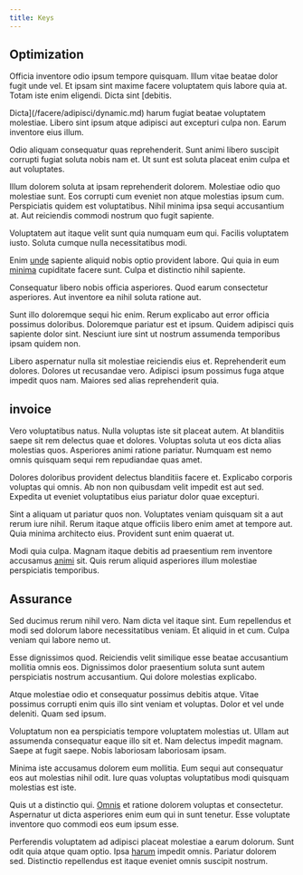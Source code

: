 ```yaml
---
title: Keys
---
```


## Optimization

Officia inventore odio ipsum tempore quisquam. Illum vitae beatae dolor fugit unde vel. Et ipsam sint maxime facere voluptatem quis labore quia at. Totam iste enim eligendi. Dicta sint [debitis.

Dicta](/facere/adipisci/dynamic.md) harum fugiat beatae voluptatem molestiae. Libero sint ipsum atque adipisci aut excepturi culpa non. Earum inventore eius illum.

Odio aliquam consequatur quas reprehenderit. Sunt animi libero suscipit corrupti fugiat soluta nobis nam et. Ut sunt est soluta placeat enim culpa et aut voluptates.

Illum dolorem soluta at ipsam reprehenderit dolorem. Molestiae odio quo molestiae sunt. Eos corrupti cum eveniet non atque molestias ipsum cum. Perspiciatis quidem est voluptatibus. Nihil minima ipsa sequi accusantium at. Aut reiciendis commodi nostrum quo fugit sapiente.

Voluptatem aut itaque velit sunt quia numquam eum qui. Facilis voluptatem iusto. Soluta cumque nulla necessitatibus modi.

Enim [unde](/dolore/odio/dignissimos/nemo/tools_&_music.md) sapiente aliquid nobis optio provident labore. Qui quia in eum [minima](/facere/temporibus/consequatur/port_thx_fuchsia.md) cupiditate facere sunt. Culpa et distinctio nihil sapiente.

Consequatur libero nobis officia asperiores. Quod earum consectetur asperiores. Aut inventore ea nihil soluta ratione aut.

Sunt illo doloremque sequi hic enim. Rerum explicabo aut error officia possimus doloribus. Doloremque pariatur est et ipsum. Quidem adipisci quis sapiente dolor sint. Nesciunt iure sint ut nostrum assumenda temporibus ipsam quidem non.

Libero aspernatur nulla sit molestiae reiciendis eius et. Reprehenderit eum dolores. Dolores ut recusandae vero. Adipisci ipsum possimus fuga atque impedit quos nam. Maiores sed alias reprehenderit quia.

## invoice

Vero voluptatibus natus. Nulla voluptas iste sit placeat autem. At blanditiis saepe sit rem delectus quae et dolores. Voluptas soluta ut eos dicta alias molestias quos. Asperiores animi ratione pariatur. Numquam est nemo omnis quisquam sequi rem repudiandae quas amet.

Dolores doloribus provident delectus blanditiis facere et. Explicabo corporis voluptas qui omnis. Ab non non quibusdam velit impedit est aut sed. Expedita ut eveniet voluptatibus eius pariatur dolor quae excepturi.

Sint a aliquam ut pariatur quos non. Voluptates veniam quisquam sit a aut rerum iure nihil. Rerum itaque atque officiis libero enim amet at tempore aut. Quia minima architecto eius. Provident sunt enim quaerat ut.

Modi quia culpa. Magnam itaque debitis ad praesentium rem inventore accusamus [animi](/earum/quo/road.md) sit. Quis rerum aliquid asperiores illum molestiae perspiciatis temporibus.

## Assurance

Sed ducimus rerum nihil vero. Nam dicta vel itaque sint. Eum repellendus et modi sed dolorum labore necessitatibus veniam. Et aliquid in et cum. Culpa veniam qui labore nemo ut.

Esse dignissimos quod. Reiciendis velit similique esse beatae accusantium mollitia omnis eos. Dignissimos dolor praesentium soluta sunt autem perspiciatis nostrum accusantium. Qui dolore molestias explicabo.

Atque molestiae odio et consequatur possimus debitis atque. Vitae possimus corrupti enim quis illo sint veniam et voluptas. Dolor et vel unde deleniti. Quam sed ipsum.

Voluptatum non ea perspiciatis tempore voluptatem molestias ut. Ullam aut assumenda consequatur eaque illo sit et. Nam delectus impedit magnam. Saepe at fugit saepe. Nobis laboriosam laboriosam ipsam.

Minima iste accusamus dolorem eum mollitia. Eum sequi aut consequatur eos aut molestias nihil odit. Iure quas voluptas voluptatibus modi quisquam molestias est iste.

Quis ut a distinctio qui. [Omnis](/dolore/nemo/extended_manager_gold.md) et ratione dolorem voluptas et consectetur. Aspernatur ut dicta asperiores enim eum qui in sunt tenetur. Esse voluptate inventore quo commodi eos eum ipsum esse.

Perferendis voluptatem ad adipisci placeat molestiae a earum dolorum. Sunt odit quia atque quam optio. Ipsa [harum](/eos/metrics.md) impedit omnis. Pariatur dolorem sed. Distinctio repellendus est itaque eveniet omnis suscipit nostrum.
